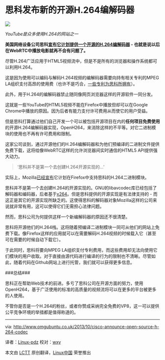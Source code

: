 思科发布新的开源H.264编解码器
================================================================================

![](http://www.omgubuntu.co.uk/wp-content/uploads/2012/04/youtube.jpg)

*YouTube是众多使用H.264的网站之一*

**美国网络设备公司思科[宣布它计划提供一个开源的H.264编解码器](1) - 也就是说以后在WebRTC中播放电影就再不会有问题了。**

尽管H.264广泛应用于HTML5视频流中，但是不是所有的浏览器和操作系统都可以利用H.264。

这是因为使用可以编码与解码H.264视频的编解码器需要向持有相关专利的MPEG LA组织支付高昂的使用费（也许不是巧合，[一些专利为思科所拥有](2)）。

此外，用于H.264的编解码器禁止随同像网页浏览器这样的开源软件一同分发。

这就是一些YouTube的HTML5视频不能在Firefox中播放但却可以在Google Chrome中播放的原因。因为后者有能力支付许可费用从而使它的用户受益。

但是思科打算通过他们自己开发一个可以被包括开源项目在内的**任何项目免费使用**的开源H.264编解码器实现，OpenH264，来消除这样的不平等。对它二进制模块的使用也不再有许可费用和限制。

这家公司谈到，通过开源他们的H.264编解码器和为他们预编译的二进制文件提供免费下载，这将给像WebRTC这样的允许浏览器间实时通信的HTML5 API提供强大动力。

>‘思科并不是第一个去创建H.264开源实现的...’

实际上，Mozilla[已经宣布](3)它计划在Firefox中支持思科的H.264二进制模块。

思科并不是第一个去创建H.264的开源实现的。GNU的libavcodec库已经包括了解码器和编码器，后者基于[x264](4)。但是思科提供的开源实现是有法律支持的 - 而这正是其它的开源实现所缺乏的。这使得思科的解码器对象Mozilla这样的公司来说就非常有用，这可以使得它们无需担心法律问题。

然而，思科公司为何提供这样一个新编解码器的原因还不很清楚。

思科将开源他们的H.264栈。这将随着预编译二进制模块一同可从他们的网站上免费下载。像Firefox这样的应用就可以在需要解码H.264视频的时候载入它（甚至可在需要的时候自动下载它）。

于此同时，思科将要向MPEG LA组织支付专利费用，而这些费用却无法向使用它们模块的用户收取。对于直接由源代码进行编译的行为的限制也不清晰。尽管如此，随着代码在Github网站上进行托管，我们就可以获得更多信息。

###总结###

思科正在帮助Web技术的前进。多亏了思科公司在开源方面的努力，使用OpenH264，基于广泛使用的标准的高质量的视频流将可以在更多的平台被更多的人使用。

不管你是否是一个H.264的粉丝，或者你赞成采纳完全免费的VP8，这一可以提供公平竞争环境的举措都是值得称道的。

--------------------------------------------------------------------------------

via: http://www.omgubuntu.co.uk/2013/10/cisco-announce-open-source-h-264-codec

译者：[Linux-pdz](https://github.com/Linux-pdz) 校对：[wxy](https://github.com/wxy)

本文由 [LCTT](https://github.com/LCTT/TranslateProject) 原创翻译，[Linux中国](http://linux.cn/) 荣誉推出

[1]:http://blogs.cisco.com/collaboration/open-source-h-264-removes-barriers-webrtc/
[2]:http://en.wikipedia.org/wiki/MPEG_LA#H.264.2FMPEG-4_AVC_Licensors
[3]:https://blog.mozilla.org/blog/2013/10/30/video-interoperability-on-the-web-gets-a-boost-from-ciscos-h-264-codec/
[4]:http://en.wikipedia.org/wiki/X264